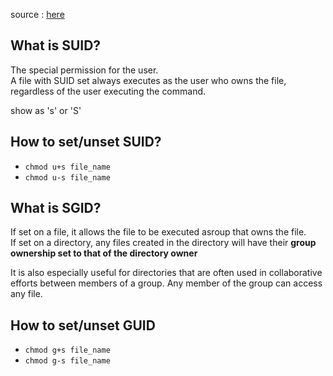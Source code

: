 source : [here](https://youtu.be/ZysmaEbw2wE?si=o8ZTFnQADI10Ckdz)

## What is SUID?

The special permission for the user.  
A file with SUID set always executes as the user who owns the file, regardless of the user executing the command.  

show as 's' or 'S'  

## How to set/unset SUID?

- ```chmod u+s file_name```  
- ```chmod u-s file_name```


## What is SGID?

If set on a file, it allows the file to be executed asroup that owns the file.  
If set on a directory, any files created in the directory will have their __group ownership set to that of the directory owner__  

It is also especially useful for directories that are often used in collaborative efforts between members of a group. Any member of the group can access any file.  

## How to set/unset GUID

- ```chmod g+s file_name```
- ```chmod g-s file_name```




